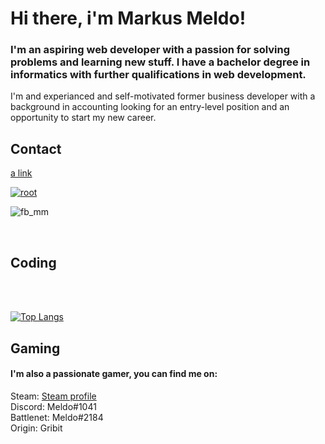 <h1>Hi there, i'm Markus Meldo!</h1>

<h3>I'm an aspiring web developer with a passion for solving problems and learning new stuff. I have a bachelor degree in informatics with further qualifications in web development.</h3> 

I'm and experianced and self-motivated former business developer with a background in accounting looking for an entry-level position and an opportunity to start my new career.

<h2>Contact </h2>

[a link](https://www.linkedin.com/in/markus-meldo)

<a href="https://www.linkedin.com/in/markus-meldo">
  
![root](https://user-images.githubusercontent.com/57542893/153623291-b86904ae-9811-41ea-8991-278eb42301ce.PNG)
  
</a>
  
![fb_mm](https://user-images.githubusercontent.com/57542893/153622894-9c1d9140-778e-4977-8552-8de153bad109.PNG)


<br/>

<h2>Coding </h2>
<br/>
<br/>


[![Top Langs](https://github-readme-stats.vercel.app/api/top-langs/?username=Meldoo&layout=compact&theme=radical)](https://github.com/Meldoo/github-readme-stats)

<h2>Gaming </h2>
  <h4>I'm also a passionate gamer, you can find me on:</h4>
Steam: <a href="https://steamcommunity.com/id/Meldo9000/">Steam profile</a>

<br/>
Discord: Meldo#1041
<br/>
Battlenet: Meldo#2184
<br/>
Origin: Gribit
